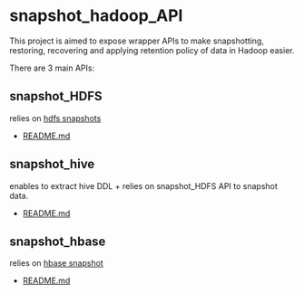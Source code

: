 # snapshot_hadoop_API
This project is aimed to expose wrapper APIs to make snapshotting, restoring, recovering and applying retention policy of data in Hadoop easier. 

There are 3 main APIs:
## snapshot_HDFS 
relies on [hdfs snapshots](https://hadoop.apache.org/docs/current/hadoop-project-dist/hadoop-hdfs/HdfsSnapshots.html)

* [README.md](https://github.com/SalahAmine/snapshot_hadoop_API/blob/master/snapshot_hdfs/README.md) 
## snapshot_hive
enables to extract hive DDL + relies on snapshot_HDFS API to snapshot data.

* [README.md](https://github.com/SalahAmine/snapshot_hadoop_API/blob/master/snapshot_hive/README.md) 
## snapshot_hbase 
relies on [hbase snapshot](https://blog.cloudera.com/blog/2013/03/introduction-to-apache-hbase-snapshots/) 

* [README.md](https://github.com/SalahAmine/snapshot_hadoop_API/edit/master/snapshot_hbase/README.md) 
